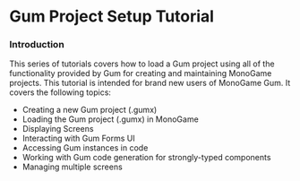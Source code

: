 # Gum Project Setup Tutorial

### Introduction

This series of tutorials covers how to load a Gum project using all of the functionality provided by Gum for creating and maintaining MonoGame projects. This tutorial is intended for brand new users of MonoGame Gum. It covers the following topics:

* Creating a new Gum project (.gumx)
* Loading the Gum project (.gumx) in MonoGame
* Displaying Screens
* Interacting with Gum Forms UI
* Accessing Gum instances in code
* Working with Gum code generation for strongly-typed components
* Managing multiple screens
